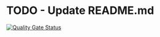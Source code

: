 # TODO - Update README.md

[![Quality Gate Status](https://sonarcloud.io/api/project_badges/measure?project=ShaneLucy_solar-system&metric=alert_status)](https://sonarcloud.io/dashboard?id=ShaneLucy_solar-system)
